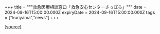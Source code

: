 +++
title = """救急医療相談窓口「救急安心センターさっぽろ」"""
date = 2024-09-16T15:00:00.000Z
expiryDate = 2024-09-16T15:00:00.000Z
tags = ["kuriyama","news"]
+++


[[source]](https://www.town.kuriyama.hokkaido.jp/soshiki/43/1791.html)
